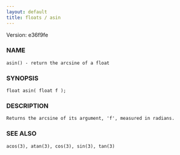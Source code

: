 ```yaml
---
layout: default
title: floats / asin
---
```


Version: e36f9fe




### NAME
    asin() - return the arcsine of a float


### SYNOPSIS
    float asin( float f );


### DESCRIPTION
    Returns the arcsine of its argument, 'f', measured in radians.


### SEE ALSO
    acos(3), atan(3), cos(3), sin(3), tan(3)



